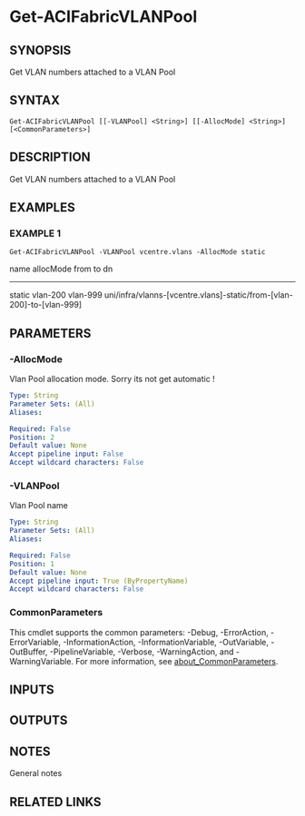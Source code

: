﻿---
external help file: ACI-PoSH-help.xml
Module Name: ACI-PoSH
online version:
schema: 2.0.0
---

# Get-ACIFabricVLANPool

## SYNOPSIS
Get VLAN numbers attached to a VLAN Pool

## SYNTAX

```
Get-ACIFabricVLANPool [[-VLANPool] <String>] [[-AllocMode] <String>] [<CommonParameters>]
```

## DESCRIPTION
Get VLAN numbers attached to a VLAN Pool

## EXAMPLES

### EXAMPLE 1
```
Get-ACIFabricVLANPool -VLANPool vcentre.vlans -AllocMode static
```

name allocMode from     to       dn
---- --------- ----     --       --
static    vlan-200 vlan-999 uni/infra/vlanns-\[vcentre.vlans\]-static/from-\[vlan-200\]-to-\[vlan-999\]

## PARAMETERS

### -AllocMode
Vlan Pool allocation mode. 
Sorry its not get automatic !

```yaml
Type: String
Parameter Sets: (All)
Aliases:

Required: False
Position: 2
Default value: None
Accept pipeline input: False
Accept wildcard characters: False
```

### -VLANPool
Vlan Pool name

```yaml
Type: String
Parameter Sets: (All)
Aliases:

Required: False
Position: 1
Default value: None
Accept pipeline input: True (ByPropertyName)
Accept wildcard characters: False
```

### CommonParameters
This cmdlet supports the common parameters: -Debug, -ErrorAction, -ErrorVariable, -InformationAction, -InformationVariable, -OutVariable, -OutBuffer, -PipelineVariable, -Verbose, -WarningAction, and -WarningVariable. For more information, see [about_CommonParameters](http://go.microsoft.com/fwlink/?LinkID=113216).

## INPUTS

## OUTPUTS

## NOTES
General notes

## RELATED LINKS
